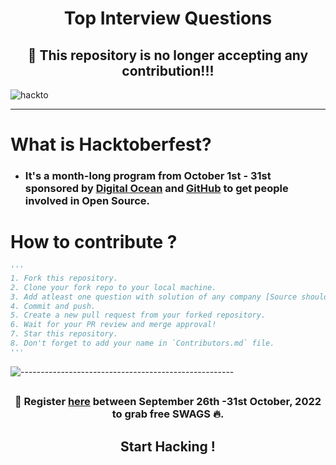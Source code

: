 ## <h1 align="center">Top Interview Questions</h1>
### <h2 align="center">🔴 This repository is no longer accepting any contribution!!!</h2> 
![hackto](https://user-images.githubusercontent.com/87390353/193393008-4b6dd671-b3a2-4037-8b02-0afa4021e53b.jpg)

---

# What is Hacktoberfest?
- ### It's a month-long program from October 1st - 31st sponsored by [Digital Ocean](https://www.digitalocean.com/) and [GitHub](https://github.com/) to get people involved in Open Source.

# How to contribute ?
```py
'''
1. Fork this repository.
2. Clone your fork repo to your local machine.
3. Add atleast one question with solution of any company [Source should be mentioned, Platform : Leetcode/GFG etc.]
4. Commit and push.
5. Create a new pull request from your forked repository.
6. Wait for your PR review and merge approval!
7. Star this repository.
8. Don't forget to add your name in `Contributors.md` file.
'''
```
![-----------------------------------------------------](https://raw.githubusercontent.com/andreasbm/readme/master/assets/lines/rainbow.png)
 ## <h3 align="center"> 📢 **Register [here](https://hacktoberfest.com/) between September 26th -31st October, 2022 to grab free SWAGS 🔥.** </h3>
 ## <h2 align="center">Start Hacking !</h2>

